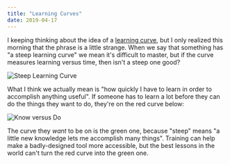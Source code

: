 ```yaml
---
title: "Learning Curves"
date: 2019-04-17
---
```


I keeping thinking about the idea of a [learning curve](@root/2018/07/05/curves/),
but I only realized this morning that the phrase is a little strange.
When we say that something has "a steep learning curve" we mean it's difficult to master,
but if the curve measures learning versus time,
then isn't a steep one good?

<img src="@root/files/2019/04/learning-curve-1.png" alt="Steep Learning Curve" class="centered">

What I think we actually mean is "how quickly I have to learn in order to accomplish anything useful".
If someone has to learn a lot before they can do the things they want to do,
they're on the red curve below:

<img src="@root/files/2019/04/learning-curve-2.png" alt="Know versus Do" class="centered">

The curve they *want* to be on is the green one,
because "steep" means "a little new knowledge lets me accomplish many things".
Training can help make a badly-designed tool more accessible,
but the best lessons in the world can't turn the red curve into the green one.

